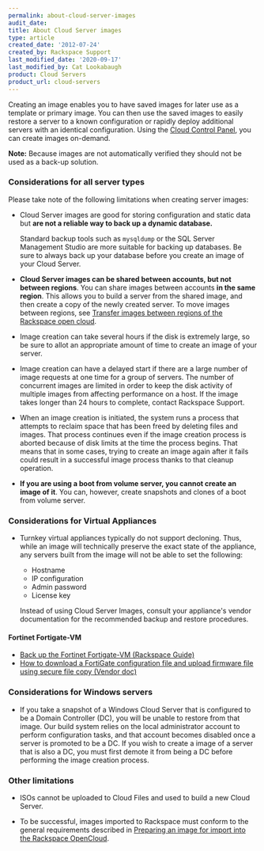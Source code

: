 ```yaml
---
permalink: about-cloud-server-images
audit_date:
title: About Cloud Server images
type: article
created_date: '2012-07-24'
created_by: Rackspace Support
last_modified_date: '2020-09-17'
last_modified_by: Cat Lookabaugh
product: Cloud Servers
product_url: cloud-servers
---
```


Creating an image enables you to have saved images for later use as a
template or primary image. You can then use the saved images to easily
restore a server to a known configuration or rapidly deploy additional
servers with an identical configuration. Using the
[Cloud Control Panel](https://login.rackspace.com), you can create images on-demand.

**Note:** Because images are not automatically verified they should not
be used as a back-up solution.

### Considerations for all server types

Please take note of the following limitations when creating server
images:

-   Cloud Server images are good for storing configuration and static
    data but **are not a reliable way to back up a
    dynamic database.**

    Standard backup tools such as `mysqldump` or the SQL Server Management
    Studio are more suitable for backing up databases. Be sure to always back up
    your database before you create an image of your Cloud Server.


-   **Cloud Server images can be shared between accounts, but not between regions**.
    You can share images between accounts **in the same region**. This allows you to build a server from the shared image, and then create a copy of the newly created server. To move images between regions, see [Transfer images between regions of the Rackspace open cloud](/support/how-to/transferring-images-between-regions-of-the-rackspace-open-cloud).

-   Image creation can take several hours if the disk is extremely large, so be
    sure to allot an appropriate amount of time to create an image of your server.

-   Image creation can have a delayed start if there are a large number
    of image requests at one time for a group of servers. The number of
    concurrent images are limited in order to keep the disk activity of
    multiple images from affecting performance on a host. If the image
    takes longer than 24 hours to complete, contact Rackspace
    Support.

-   When an image creation is initiated, the system runs a process that
    attempts to reclaim space that has been freed by deleting files
    and images. That process continues even if the image creation
    process is aborted because of disk limits at the time the
    process begins. That means that in some cases, trying to create an image
    again after it fails could result in a successful image process thanks to
    that cleanup operation.

-   **If you are using a boot from volume server, you cannot create an image of it**. You can, however, create snapshots and clones of a boot from volume server.

### Considerations for Virtual Appliances
-   Turnkey virtual appliances typically do not support decloning.
    Thus, while an image will technically preserve the exact state of the appliance, any servers built from the image will not be able to set the following:

     * Hostname
     * IP configuration
     * Admin password
     * License key

    Instead of using Cloud Server Images, consult your appliance's vendor
 documentation for the recommended backup and restore procedures.

#### Fortinet Fortigate-VM
- [Back up the Fortinet Fortigate-VM (Rackspace Guide)](/support/how-to/back-up-the-fortinet-fortigate-vm/)
- [How to download a FortiGate configuration file and upload firmware file using secure file copy (Vendor doc)](https://kb.fortinet.com/kb/microsites/search.do?cmd=displayKC&docType=kc&externalId=FD43754)

### Considerations for Windows servers

-   If you take a snapshot of a Windows Cloud Server that is configured
    to be a Domain Controller (DC), you will be unable to restore from
    that image. Our build system relies on the local administrator
    account to perform configuration tasks, and that account becomes
    disabled once a server is promoted to be a DC. If you wish to create
    a image of a server that is also a DC, you must first
    demote it from being a DC before performing the image
    creation process.

### Other limitations

-   ISOs cannot be uploaded to Cloud Files and used to build a new Cloud Server.

-   To be successful, images imported to Rackspace must conform to the general
    requirements described in
    [Preparing an image for import into the Rackspace OpenCloud](/support/how-to/preparing-an-image-for-import-into-the-rackspace-opencloud).
